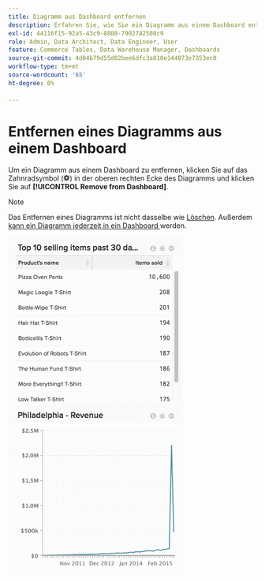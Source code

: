 ```yaml
---
title: Diagramm aus Dashboard entfernen
description: Erfahren Sie, wie Sie ein Diagramm aus einem Dashboard entfernen.
exl-id: 44116f15-92a5-43c9-8808-7902742508c9
role: Admin, Data Architect, Data Engineer, User
feature: Commerce Tables, Data Warehouse Manager, Dashboards
source-git-commit: 4d04b79d55d02bee6dfc3a810e144073e7353ec0
workflow-type: tm+mt
source-wordcount: '65'
ht-degree: 0%

---
```


# Entfernen eines Diagramms aus einem Dashboard

Um ein Diagramm aus einem Dashboard zu entfernen, klicken Sie auf das Zahnradsymbol (![Zahnradsymbol](../../assets/gear-icon.png)) in der oberen rechten Ecke des Diagramms und klicken Sie auf **[!UICONTROL Remove from Dashboard]**.

>[!NOTE]
>
>Das Entfernen eines Diagramms ist nicht dasselbe wie [Löschen](../../data-user/dashboards/delete-chart.md). Außerdem [kann ein Diagramm jederzeit in ein Dashboard ](../../data-user/dashboards/add-charts-dashboard.md) werden.

![Diagramm entfernen](../../assets/Removing_Charts_from_Dashboards.gif)
